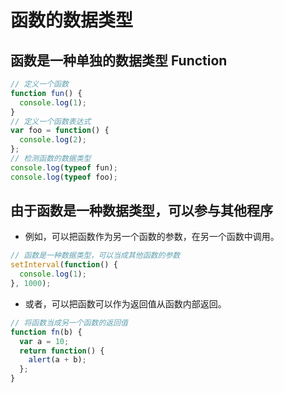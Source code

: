 # 函数的数据类型

## 函数是一种单独的数据类型 Function

```js
// 定义一个函数
function fun() {
  console.log(1);
}
// 定义一个函数表达式
var foo = function() {
  console.log(2);
};
// 检测函数的数据类型
console.log(typeof fun);
console.log(typeof foo);
```

## 由于函数是一种数据类型，可以参与其他程序

  - 例如，可以把函数作为另一个函数的参数，在另一个函数中调用。

  ```js
  // 函数是一种数据类型，可以当成其他函数的参数
  setInterval(function() {
    console.log(1);
  }, 1000);
  ```

  - 或者，可以把函数可以作为返回值从函数内部返回。
  ```js
  // 将函数当成另一个函数的返回值
  function fn(b) {
    var a = 10;
    return function() {
      alert(a + b);
    };
  }
  ```
